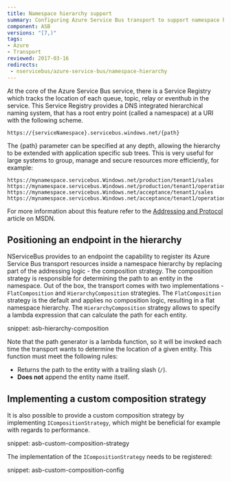 ```yaml
---
title: Namespace hierarchy support
summary: Configuring Azure Service Bus transport to support namespace hierarchies.
component: ASB
versions: "[7,)"
tags:
- Azure
- Transport
reviewed: 2017-03-16
redirects:
 - nservicebus/azure-service-bus/namespace-hierarchy
---
```


At the core of the Azure Service Bus service, there is a Service Registry which tracks the location of each queue, topic, relay or eventhub in the service. This Service Registry provides a DNS integrated hierarchical naming system, that has a root entry point (called a namespace) at a URI with the following scheme.

```
https://{serviceNamespace}.servicebus.windows.net/{path}
```

The {path} parameter can be specified at any depth, allowing the hierarchy to be extended with application specific sub trees. This is very useful for large systems to group, manage and secure resources more efficiently, for example:

```
https://mynamespace.servicebus.Windows.net/production/tenant1/sales
https://mynamespace.servicebus.Windows.net/production/tenant1/operations
https://mynamespace.servicebus.Windows.net/acceptance/tenant1/sales
https://mynamespace.servicebus.Windows.net/acceptance/tenant1/operations
```

For more information about this feature refer to the [Addressing and Protocol](https://docs.microsoft.com/en-us/rest/api/servicebus/Addressing-and-Protocol) article on MSDN.


## Positioning an endpoint in the hierarchy

NServiceBus provides to an endpoint the capability to register its Azure Service Bus transport resources inside a namespace hierarchy by replacing part of the addressing logic - the composition strategy. The composition strategy is responsible for determining the path to an entity in the namespace. Out of the box, the transport comes with two implementations - `FlatComposition` and `HierarchyComposition` strategies. The `FlatComposition` strategy is the default and applies no composition logic, resulting in a flat namespace hierarchy. The `HierarchyComposition` strategy allows to specify a lambda expression that can calculate the path for each entity.

snippet: asb-hierarchy-composition

Note that the path generator is a lambda function, so it will be invoked each time the transport wants to determine the location of a given entity. This function must meet the following rules:

 * Returns the path to the entity with a trailing slash (`/`).
 * **Does not** append the entity name itself.


## Implementing a custom composition strategy

It is also possible to provide a custom composition strategy by implementing `ICompositionStrategy`, which might be beneficial for example with regards to performance.

snippet: asb-custom-composition-strategy

The implementation of the `ICompositionStrategy` needs to be registered:

snippet: asb-custom-composition-config
